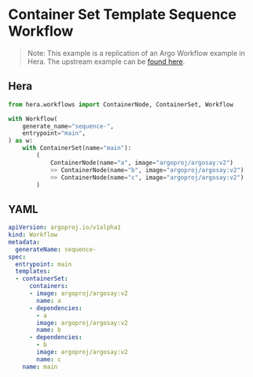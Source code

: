 # Container Set Template  Sequence Workflow

> Note: This example is a replication of an Argo Workflow example in Hera. The upstream example can be [found here](https://github.com/argoproj/argo-workflows/blob/master/examples/container-set-template/sequence-workflow.yaml).



## Hera

```python
from hera.workflows import ContainerNode, ContainerSet, Workflow

with Workflow(
    generate_name="sequence-",
    entrypoint="main",
) as w:
    with ContainerSet(name="main"):
        (
            ContainerNode(name="a", image="argoproj/argosay:v2")
            >> ContainerNode(name="b", image="argoproj/argosay:v2")
            >> ContainerNode(name="c", image="argoproj/argosay:v2")
        )
```

## YAML

```yaml
apiVersion: argoproj.io/v1alpha1
kind: Workflow
metadata:
  generateName: sequence-
spec:
  entrypoint: main
  templates:
  - containerSet:
      containers:
      - image: argoproj/argosay:v2
        name: a
      - dependencies:
        - a
        image: argoproj/argosay:v2
        name: b
      - dependencies:
        - b
        image: argoproj/argosay:v2
        name: c
    name: main
```
